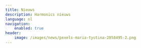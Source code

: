 ```yaml
---
title: Nieuws
description: Harmonics nieuws
language: nl
navigation:
    enabled: true
header:
    image: /images/news/pexels-maria-tyutina-2058495-2.png
---
```

